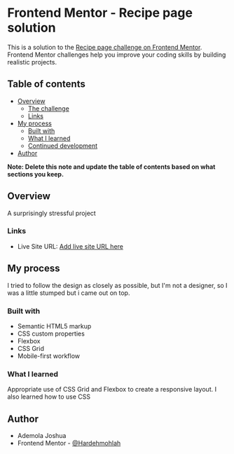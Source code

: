 # Frontend Mentor - Recipe page solution

This is a solution to the [Recipe page challenge on Frontend Mentor](https://www.frontendmentor.io/challenges/recipe-page-KiTsR8QQKm). Frontend Mentor challenges help you improve your coding skills by building realistic projects. 

## Table of contents

- [Overview](#overview)
  - [The challenge](#the-challenge)
  - [Links](#links)
- [My process](#my-process)
  - [Built with](#built-with)
  - [What I learned](#what-i-learned)
  - [Continued development](#continued-development)
- [Author](#author)

**Note: Delete this note and update the table of contents based on what sections you keep.**

## Overview
A surprisingly stressful project

### Links

- Live Site URL: [Add live site URL here](https://your-live-site-url.com)

## My process
I  tried to follow the design as closely as possible, but I'm not a designer, so I was a little stumped but i came out on top.
### Built with

- Semantic HTML5 markup
- CSS custom properties
- Flexbox
- CSS Grid
- Mobile-first workflow


### What I learned

Appropriate use of CSS Grid and Flexbox to create a responsive layout. I also learned how to use CSS

## Author

- Ademola Joshua
- Frontend Mentor - [@Hardehmohlah](https://www.frontendmentor.io/profile/Hardehmohlah)

